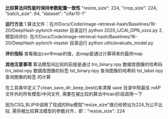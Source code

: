 **比较算法间性能时保持参数配置一致性**
        "resize_size": 224,
        "crop_size": 224,
        "batch_size": 64,
        "dataset": "cifar10-1"

**运行方法**
1.算法文件：在/f/Docs/Code/image-retrieval-hash/Baselines/16-20/DeepHash-pytorch-master 
目录运行 python 2020_IJCAI_DPN_xxxx.py
2.模型间评价: 在/f/Docs/Code/image-retrieval-hash/Baselines/16-20/DeepHash-pytorch-master 
目录运行 python utils/evaluate_model.py


**评价指标**
查看输出csv中map的值，此map是通过计算得来的最终map

**其他注意事项**
算法模型间比较的前提是通过
trn_binary.npy	数据库图像的哈希码
trn_label.npy	数据库图像的标签
tst_binary.npy	查询图像的哈希码
tst_label.npy	查询图像的标签
的计算


在工具类中定义了clean_save_dir_keep_best()来清理 save 目录中除最佳 mAP 文件外的所有模型/中间文件,
需要在被比较的算法中train阶段调用一下

因为CSQ_BLIP中调用了现成的Blip模型"resize_size"值已经预设为224,为公平比较,
需将被比较算法模型的参数对齐，即："resize_size": 224